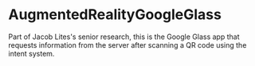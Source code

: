 AugmentedRealityGoogleGlass
===========================

Part of Jacob Lites's senior research, this is the Google Glass app that requests information from the server after scanning a QR code using the intent system.
